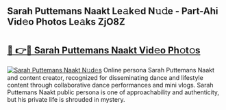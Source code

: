 ## Sarah Puttemans Naakt Le𝚊k𝚎d N𝚞𝚍e - Part-Ahi Vid𝚎o Photos Le𝚊ks ZjO8Z

# <h2><a href="http://fb2mait.evod.top/?m=Sarah+Puttemans+Naakt">🔗 👉🔴 Sarah Puttemans Naakt Vid𝚎o Ph𝚘t𝚘s</a></h2>

[![Sarah Puttemans Naakt N𝚞d𝚎s](https://i.imgur.com/8V9OHl7.gif)](http://fb2mait.evod.top/?m=Sarah+Puttemans+Naakt)
Online persona Sarah Puttemans Naakt and content creator, recognized for disseminating dance and lifestyle content through collaborative dance performances and mini vlogs. Sarah Puttemans Naakt public persona is one of approachability and authenticity, but his private life is shrouded in mystery. 

